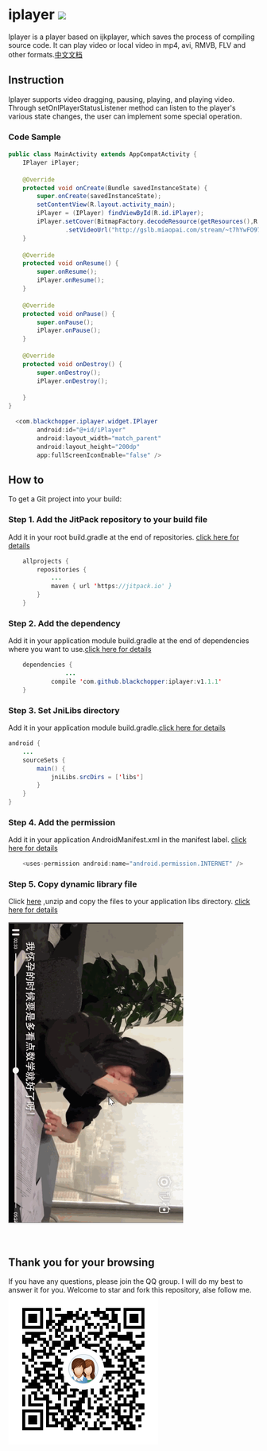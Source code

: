 # iplayer [![](https://jitpack.io/v/blackchopper/iplayer.svg)](https://jitpack.io/#blackchopper/iplayer)
Iplayer is a player based on ijkplayer, which saves the process of compiling source code. It can play video or local video in mp4, avi, RMVB, FLV and other formats.[中文文档](https://github.com/blackchopper/iplayer/blob/master/README_CHINESE.md)
## Instruction
Iplayer supports video dragging, pausing, playing, and playing video. Through setOnIPlayerStatusListener method can listen to the player's various state changes, the user can implement some special operation.
### Code Sample
```Java
public class MainActivity extends AppCompatActivity {
    IPlayer iPlayer;

    @Override
    protected void onCreate(Bundle savedInstanceState) {
        super.onCreate(savedInstanceState);
        setContentView(R.layout.activity_main);
        iPlayer = (IPlayer) findViewById(R.id.iPlayer);
        iPlayer.setCover(BitmapFactory.decodeResource(getResources(),R.mipmap.ic_launcher))
                .setVideoUrl("http://gslb.miaopai.com/stream/~t7hYwFO974U4fDLTI3basB81DRAFPYTMjdPgw__.mp4?mpflag=64&vend=1&os=3&partner=4&platform=2&cookie_id=&refer=miaopai&scid=%7Et7hYwFO974U4fDLTI3basB81DRAFPYTMjdPgw__");
    }

    @Override
    protected void onResume() {
        super.onResume();
        iPlayer.onResume();
    }

    @Override
    protected void onPause() {
        super.onPause();
        iPlayer.onPause();
    }

    @Override
    protected void onDestroy() {
        super.onDestroy();
        iPlayer.onDestroy();

    }
}
```
```Java
  <com.blackchopper.iplayer.widget.IPlayer
        android:id="@+id/iPlayer"
        android:layout_width="match_parent"
        android:layout_height="200dp"
        app:fullScreenIconEnable="false" />
```

## How to
To get a Git project into your build:
### Step 1. Add the JitPack repository to your build file
Add it in your root build.gradle at the end of repositories.   [click here for details](https://github.com/blackchopper/CarouselBanner/blob/master/root_build.gradle.png)
```Java
	allprojects {
		repositories {
			...
			maven { url 'https://jitpack.io' }
		}
	}
```
### Step 2. Add the dependency
Add it in your application module build.gradle at the end of dependencies where you want to use.[click here for details](https://github.com/blackchopper/CarouselBanner/blob/master/application_build.gradle.png)
```Java
	dependencies {
                ...
	        compile 'com.github.blackchopper:iplayer:v1.1.1'
	}
```
### Step 3. Set JniLibs directory
Add it in your application module build.gradle.[click here for details](https://github.com/blackchopper/gifengine/blob/master/jnilibs.png)
```Java
android {
    ...
    sourceSets {
        main() {
            jniLibs.srcDirs = ['libs']
        }
    }
}

```
### Step 4. Add the permission
Add it in your application AndroidManifest.xml in the manifest label.   [click here for details](https://github.com/blackchopper/OnHttp/blob/master/androimanifest.png)
```Java
    <uses-permission android:name="android.permission.INTERNET" />
```
### Step 5. Copy dynamic library file
Click [here](https://raw.githubusercontent.com/blackchopper/iplayer/master/libs.7z) ,unzip and copy the files to your application libs directory.
[click here for details](https://github.com/blackchopper/gifengine/blob/master/libs.png)
<br><br>![Text Image](https://github.com/blackchopper/iplayer/blob/master/iplayer.gif)
<br><br><br>
## Thank you for your browsing
If you have any questions, please join the QQ group. I will do my best to answer it for you. Welcome to star and fork this repository, alse follow me.
<br>
![Image Text](https://github.com/blackchopper/CarouselBanner/blob/master/qq_group.png)

